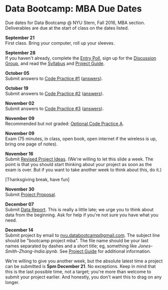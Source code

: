 # Data Bootcamp:  MBA Due Dates

Due dates for Data Bootcamp @ NYU Stern, Fall 2016, MBA section.  Deliverables are due at the start of class on the dates listed.

**September 21** <br> First class.  Bring your computer, roll up your sleeves.

**September 28** <br> If you haven't already, complete the [Entry Poll](https://docs.google.com/forms/d/e/1FAIpQLSdiVdav2f6RFCiopp3MGHZRX6PKR5MA77z2NrFrdXV8eFFgaQ/viewform), sign up for the [Discussion Group](https://piazza.com/nyu/fall2016/econgb2313), and read the [Syllabus](https://github.com/NYUDataBootcamp/Materials/blob/master/Documents/bootcamp_syllabus.pdf) and [Project Guide](https://github.com/NYUDataBootcamp/Materials/blob/master/Documents/bootcamp_project.pdf).

**October 05** <br> Submit answers to [Code Practice #1](https://github.com/NYUDataBootcamp/Materials/blob/master/Documents/bootcamp_practice_1.pdf)  ([answers](http://nyu-databootcamp.s3-us-west-2.amazonaws.com/bootcamp_practice_1_answers.pdf)).

**October 19** <br> Submit answers to [Code Practice #2](https://github.com/NYUDataBootcamp/Materials/blob/master/Documents/bootcamp_practice_2.pdf) ([answers](http://nyu-databootcamp.s3-us-west-2.amazonaws.com/bootcamp_practice_2_answers.pdf)).

**November 02** <br> Submit answers to [Code Practice #3](https://github.com/NYUDataBootcamp/Materials/blob/master/Documents/bootcamp_practice_3.pdf) ([answers](http://nyu-databootcamp.s3-us-west-2.amazonaws.com/bootcamp_practice_3_answers.pdf)).

**November 09** <br> Recommended but not graded:  [Optional Code Practice A](https://github.com/NYUDataBootcamp/Materials/blob/master/Code/notebooks/bootcamp_practice_a.ipynb).

**November 09** <br> Exam (75 minutes, in class, open book, open internet if the wireless is up, bring one page of notes).

**November 16** <br> Submit [Revised Project Ideas](https://github.com/NYUDataBootcamp/Materials/blob/master/Documents/bootcamp_project.pdf).
(We're willing to let this slide a week.  The point is that you should start thinking
about your project as soon as the exam is over.  But if you want to take another week to think about this, do it.)

<!--
Recommended but not graded:  [Optional Code Practice B](https://github.com/NYUDataBootcamp/Materials/blob/master/Documents/bootcamp_practice_b.pdf).
-->

[Thanksgiving break, have fun]

**November 30** <br> Submit [Project Proposal](https://github.com/NYUDataBootcamp/Materials/blob/master/Documents/bootcamp_project.pdf).

**December 07** <br> Submit [Data Report](https://github.com/NYUDataBootcamp/Materials/blob/master/Documents/bootcamp_project.pdf).  This is really a little late; we urge you to think about data from the beginning. Ask for help if you're not sure you have what you need.

<!--
Recommended but not graded: [Optional Code Practice C](https://github.com/NYUDataBootcamp/Materials/blob/master/Documents/bootcamp_practice_c.pdf).
-->

**December 14** <br> Submit project by email to nyu.databootcamp@gmail.com. The subject line should be "bootcamp project mba".  The file name should be your last names separated by dashes and a short title;  eg, something like *Jones-Smith-Zhang-India.ipynb*. See [Project Guide](https://github.com/NYUDataBootcamp/Materials/blob/master/Documents/bootcamp_project.pdf) for additional information.

We're willing to give you another week, but the absolute latest time a project can be submitted is **5pm December 21**.  No exceptions.  Keep in mind that this is the last possible time, not a target; you're more than welcome to submit your project earlier.  And honestly, you don't want this to drag on any longer.
